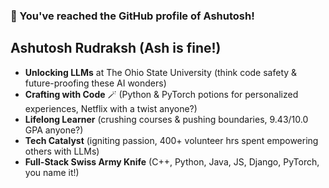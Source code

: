 ### 👋 You've reached the GitHub profile of Ashutosh!

## Ashutosh Rudraksh (Ash is fine!) 

* **Unlocking LLMs** at The Ohio State University  (think code safety & future-proofing these AI wonders)
* **Crafting with Code** 🪄 (Python & PyTorch potions for personalized experiences, Netflix with a twist anyone?)
* **Lifelong Learner**  (crushing courses & pushing boundaries, 9.43/10.0 GPA anyone?)
* **Tech Catalyst**  (igniting passion, 400+ volunteer hrs spent empowering others with LLMs)
* **Full-Stack Swiss Army Knife**  (C++, Python, Java, JS, Django, PyTorch, you name it!)

<!--
**RudraAshu/RudraAshu** is a ✨ _special_ ✨ repository because its `README.md` (this file) appears on your GitHub profile.

Here are some ideas to get you started:

- 🔭 I’m currently  ...
- 🌱 I’m currently learning ...
- 👯 I’m looking to collaborate on ...
- 🤔 I’m looking for help with ...
- 💬 Ask me about ...
- 📫 How to reach me: ...
- 😄 Pronouns: ...
- ⚡ Fun fact: ...
-->
